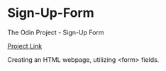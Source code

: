 # Sign-Up-Form
The Odin Project - Sign-Up Form

[Project Link](https://www.theodinproject.com/lessons/node-path-intermediate-html-and-css-sign-up-form)

Creating an HTML webpage, utilizing \<form\> fields.
